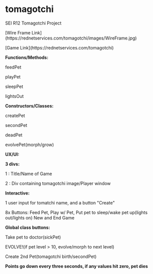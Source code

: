 # tomagotchi
SEI R12 Tomagotchi Project
<p>
[Wire Frame Link](https://rednetservices.com/tomagotchi/images/WireFrame.jpg)
</p><p>
[Game Link](https://rednetservices.com/tomagotchi)</p>
<b>Functions/Methods:</b>

feedPet

playPet

sleepPet

lightsOut


<b>Constructors/Classes:</b>

createPet

secondPet

deadPet

evolvePet(morph/grow)


<b>UX/UI:</b>

<b>3 divs:</b>

1 : Title/Name of Game

2 : Div containing tomagotchi image/Player window


<b>Interactive:</b>

1 user input for tomatchi name, and a button "Create"

8x Buttons: Feed Pet, Play w/ Pet, Put pet to sleep/wake pet up(lights out/lights on)
New and End Game

<b>Global class buttons:</b>

Take pet to doctor(sickPet)

EVOLVE!(if pet level > 10, evolve/morph to next level)

Create 2nd Pet(tomagotchi birth/secondPet)

<b>Points go down every three seconds, if any values hit zero, pet dies</b>

